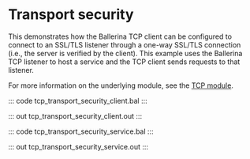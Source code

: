 # Transport security

This demonstrates how the Ballerina TCP client can be configured to connect to an SSL/TLS listener through a one-way SSL/TLS connection (i.e., the server is verified by the client). This example uses the Ballerina TCP listener to host a service and the TCP client sends requests to that listener.

For more information on the underlying module, see the [TCP module](https://lib.ballerina.io/ballerina/tcp/latest).

::: code tcp_transport_security_client.bal :::

::: out tcp_transport_security_client.out :::

::: code tcp_transport_security_service.bal :::

::: out tcp_transport_security_service.out :::